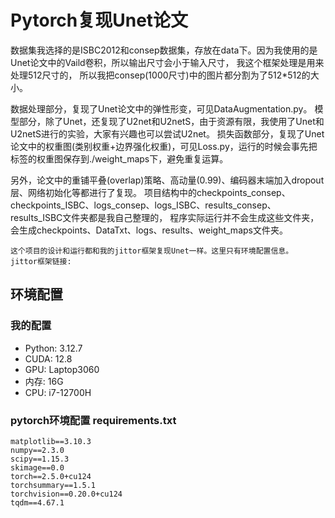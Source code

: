 # Pytorch复现Unet论文 


数据集我选择的是ISBC2012和consep数据集，存放在data下。因为我使用的是Unet论文中的Vaild卷积，所以输出尺寸会小于输入尺寸， 我这个框架处理是用来处理512尺寸的，
所以我把consep(1000尺寸)中的图片都分割为了512*512的大小。

数据处理部分，复现了Unet论文中的弹性形变，可见DataAugmentation.py。
模型部分，除了Unet，还复现了U2net和U2netS，由于资源有限，我使用了Unet和U2netS进行的实验，大家有兴趣也可以尝试U2net。
损失函数部分，复现了Unet论文中的权重图(类别权重+边界强化权重)，可见Loss.py，运行的时候会事先把标签的权重图保存到./weight_maps下，避免重复运算。

另外，论文中的重铺平叠(overlap)策略、高动量(0.99)、编码器末端加入dropout层、网络初始化等都进行了复现。
项目结构中的checkpoints_consep、checkpoints_ISBC、logs_consep、logs_ISBC、results_consep、results_ISBC文件夹都是我自己整理的，
程序实际运行并不会生成这些文件夹，会生成checkpoints、DataTxt、logs、results、weight_maps文件夹。

    这个项目的设计和运行都和我的jittor框架复现Unet一样。这里只有环境配置信息。
    jittor框架链接:


## 环境配置

### 我的配置
- Python: 3.12.7
- CUDA: 12.8
- GPU: Laptop3060
- 内存: 16G
- CPU: i7-12700H


### pytorch环境配置 requirements.txt  
```
matplotlib==3.10.3
numpy==2.3.0
scipy==1.15.3
skimage==0.0
torch==2.5.0+cu124
torchsummary==1.5.1
torchvision==0.20.0+cu124
tqdm==4.67.1
```
